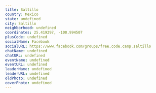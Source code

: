 ```yaml
---
title: Saltillo
country: Mexico
state: undefined
city: Saltillo
neighborhood: undefined
coordinates: 25.419297, -100.994507
plusCode: undefined
socialName: Facebook
socialURL: https://www.facebook.com/groups/free.code.camp.saltillo
chatName: undefined
chatURL: undefined
eventName: undefined
eventURL: undefined
leaderName: undefined
leaderURL: undefined
oldPhoto: undefined
coverPhoto: undefined
---
```

